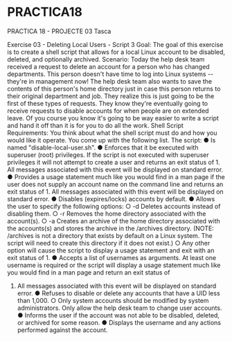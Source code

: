 # PRACTICA18
PRACTICA 18 - PROJECTE 03 Tasca

Exercise 03 - Deleting Local Users - Script 3
Goal:
The goal of this exercise is to create a shell script that allows for a local Linux account to be
disabled, deleted, and optionally archived.
Scenario:
Today the help desk team received a request to delete an account for a person who has changed
departments. This person doesn't have time to log into Linux systems -- they're in management
now!
The help desk team also wants to save the contents of this person's home directory just in case this
person returns to their original department and job.
They realize this is just going to be the first of these types of requests. They know they're eventually
going to receive requests to disable accounts for when people are on extended leave.
Of you course you know it's going to be way easier to write a script and hand it off than it is for you
to do all the work.
Shell Script Requirements:
You think about what the shell script must do and how you would like it operate. You come up with
the following list.
The script:
● Is named "disable-local-user.sh".
● Enforces that it be executed with superuser (root) privileges. If the script is not executed with
superuser privileges it will not attempt to create a user and returns an exit status of 1. All
messages associated with this event will be displayed on standard error.
● Provides a usage statement much like you would find in a man page if the user does not
supply an account name on the command line and returns an exit status of 1. All messages
associated with this event will be displayed on standard error.
● Disables (expires/locks) accounts by default.
● Allows the user to specify the following options:
○ -d Deletes accounts instead of disabling them.
○ -r Removes the home directory associated with the account(s).
○ -a Creates an archive of the home directory associated with the accounts(s) and stores
the archive in the /archives directory. (NOTE: /archives is not a directory that exists by
default on a Linux system. The script will need to create this directory if it does not
exist.)
○ Any other option will cause the script to display a usage statement and exit with an exit
status of 1.
● Accepts a list of usernames as arguments. At least one username is required or the script will
display a usage statement much like you would find in a man page and return an exit status of
1. All messages associated with this event will be displayed on standard error.
● Refuses to disable or delete any accounts that have a UID less than 1,000.
○ Only system accounts should be modified by system administrators. Only allow the
help desk team to change user accounts.
● Informs the user if the account was not able to be disabled, deleted, or archived for some
reason.
● Displays the username and any actions performed against the account.
